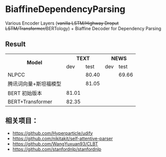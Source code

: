 # BiaffineDependencyParsing
Various Encoder Layers (~~vanilla LSTM/Highway Droput LSTM/Transformer/~~BERTology) + Biaffine Decoder for Dependency Parsing
## Result

<table><tr><th rowspan="2">Model</th><th colspan="2">TEXT</th><th colspan="2">NEWS</th></tr><tr><td>dev</td><td>test</td><td>dev</td><td>test</td></tr><tr><td>NLPCC</td><td></td><td>80.40</td><td></td><td>69.66</td></tr><tr><td>腾讯词向量+斯坦福模型</td><td></td><td>81.05</td><td></td><td></td></tr><tr><td>BERT 初始版本</td><td>81.01</td><td></td><td></td><td></td></tr><tr><td>BERT+Transformer</td><td>82.35</td><td></td><td></td><td></td></tr></table>

## 相关项目：
- https://github.com/Hyperparticle/udify
- https://github.com/nikitakit/self-attentive-parser
- https://github.com/WangYuxuan93/CLBT
- https://github.com/stanfordnlp/stanfordnlp

